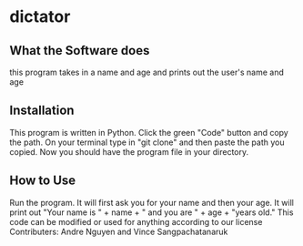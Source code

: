 # dictator
## What the Software does
this program takes in a name and age and prints out the user's name and age
## Installation
This program is written in Python. Click the green "Code" button and copy the path.
On your terminal type in "git clone" and then paste the path you copied. Now you should have the program file in your directory.
## How to Use
Run the program. It will first ask you for your name and then your age. It will print out "Your name is " + name + " and you are " + age + "years old." This code can be modified or used for anything according to our license
Contributers: Andre Nguyen and Vince Sangpachatanaruk
